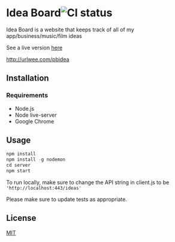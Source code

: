# Idea Board![CI status](https://img.shields.io/badge/build-passing-brightgreen.svg)

Idea Board is a website that keeps track of all of my app/business/music/film
ideas

See a live version [here](http://urlwee.com/pbidea)

http://urlwee.com/pbidea

## Installation

### Requirements

- Node.js
- Node live-server
- Google Chrome

## Usage

```javascript
npm install
npm install -g nodemon
cd server
npm start
```

To run locally, make sure to change the API string in client.js to be
`'http://localhost:443/ideas'`

Please make sure to update tests as appropriate.

## License

[MIT](https://choosealicense.com/licenses/mit/)
